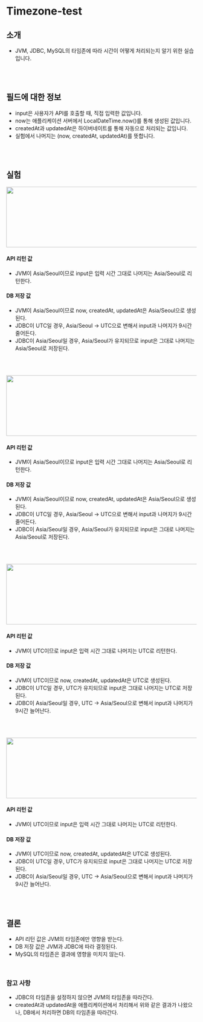 # Timezone-test

## 소개
+ JVM, JDBC, MySQL의 타임존에 따라 시간이 어떻게 처리되는지 알기 위한 실습입니다.

<br><br>

## 필드에 대한 정보
+ input은 사용자가 API를 호출할 때, 직접 입력한 값입니다.
+ now는 애플리케이션 서버에서 LocalDateTime.now()를 통해 생성된 값입니다.
+ createdAt과 updatedAt은 하이버네이트를 통해 자동으로 처리되는 값입니다.
+ 실험에서 나머지는 (now, createdAt, updatedAt)를 뜻합니다.

<br><br>

## 실험

<img src="https://github.com/user-attachments/assets/a9298060-e1e1-47a1-bf47-e08019d51744" width="600" height="160">

#### API 리턴 값
+ JVM이 Asia/Seoul이므로 input은 입력 시간 그대로 나머지는 Asia/Seoul로 리턴한다.

#### DB 저장 값
+ JVM이 Asia/Seoul이므로 now, createdAt, updatedAt은 Asia/Seoul으로 생성된다.
+ JDBC이 UTC일 경우, Asia/Seoul -> UTC으로 변해서 input과 나머지가 9시간 줄어든다.
+ JDBC이 Asia/Seoul일 경우, Asia/Seoul가 유지되므로 input은 그대로 나머지는 Asia/Seoul로 저장된다.

<br><br>

<img src="https://github.com/user-attachments/assets/716e6d90-2a33-40ec-b788-8b17515e3035" width="600" height="160">

#### API 리턴 값
+ JVM이 Asia/Seoul이므로 input은 입력 시간 그대로 나머지는 Asia/Seoul로 리턴한다.

#### DB 저장 값
+ JVM이 Asia/Seoul이므로 now, createdAt, updatedAt은 Asia/Seoul으로 생성된다.
+ JDBC이 UTC일 경우, Asia/Seoul -> UTC으로 변해서 input과 나머지가 9시간 줄어든다.
+ JDBC이 Asia/Seoul일 경우, Asia/Seoul가 유지되므로 input은 그대로 나머지는 Asia/Seoul로 저장된다.

<br><br>

<img src="https://github.com/user-attachments/assets/279360ae-a280-4dcd-97a5-4ad3355ec4b1" width="600" height="160">

#### API 리턴 값
+ JVM이 UTC이므로 input은 입력 시간 그대로 나머지는 UTC로 리턴한다.

#### DB 저장 값
+ JVM이 UTC이므로 now, createdAt, updatedAt은 UTC로 생성된다.
+ JDBC이 UTC일 경우, UTC가 유지되므로 input은 그대로 나머지는 UTC로 저장된다.
+ JDBC이 Asia/Seoul일 경우, UTC -> Asia/Seoul으로 변해서 input과 나머지가 9시간 늘어난다.

<br><br>

<img src="https://github.com/user-attachments/assets/8cf53e9e-8c3a-4883-8ced-0afc9a875d4b" width="600" height="160">

#### API 리턴 값
+ JVM이 UTC이므로 input은 입력 시간 그대로 나머지는 UTC로 리턴한다.

#### DB 저장 값
+ JVM이 UTC이므로 now, createdAt, updatedAt은 UTC로 생성된다.
+ JDBC이 UTC일 경우, UTC가 유지되므로 input은 그대로 나머지는 UTC로 저장된다.
+ JDBC이 Asia/Seoul일 경우, UTC -> Asia/Seoul으로 변해서 input과 나머지가 9시간 늘어난다.

<br><br>


## 결론
+ API 리턴 값은 JVM의 타임존에만 영향을 받는다.
+ DB 저장 값은 JVM과 JDBC에 따라 결정된다.
+ MySQL의 타임존은 결과에 영향을 미치지 않는다.
  
<br>

### 참고 사항
+ JDBC의 타임존을 설정하지 않으면 JVM의 타임존을 따라간다.
+ createdAt과 updatedAt을 애플리케이션에서 처리해서 위와 같은 결과가 나왔으나, DB에서 처리하면 DB의 타임존을 따라간다.

